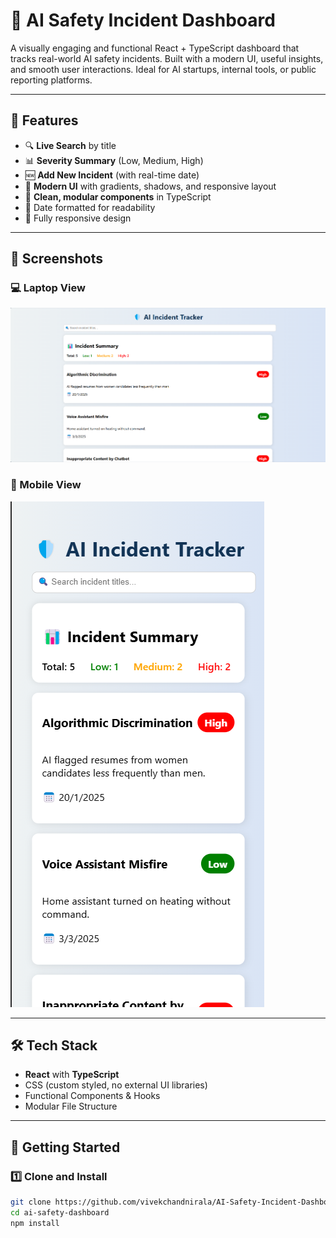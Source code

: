 # 🤖 AI Safety Incident Dashboard

A visually engaging and functional React + TypeScript dashboard that tracks real-world AI safety incidents. Built with a modern UI, useful insights, and smooth user interactions. Ideal for AI startups, internal tools, or public reporting platforms.

---

## 🌟 Features

- 🔍 **Live Search** by title
- 📊 **Severity Summary** (Low, Medium, High)
- 🆕 **Add New Incident** (with real-time date)
- 🎨 **Modern UI** with gradients, shadows, and responsive layout
- 🧠 **Clean, modular components** in TypeScript
- 📅 Date formatted for readability
- 📱 Fully responsive design

---

## 📸 Screenshots

### 💻 Laptop View
![Laptop View](./screenshots/laptop-view.png)

### 📱 Mobile View
![Mobile View](./screenshots/mobile-view.png)

---

## 🛠️ Tech Stack

- **React** with **TypeScript**
- CSS (custom styled, no external UI libraries)
- Functional Components & Hooks
- Modular File Structure

---

## 🚀 Getting Started

### 1️⃣ Clone and Install

```bash
git clone https://github.com/vivekchandnirala/AI-Safety-Incident-Dashboard
cd ai-safety-dashboard
npm install
